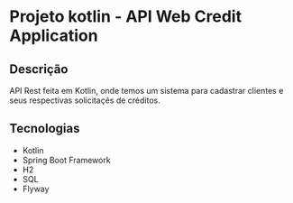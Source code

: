 # Projeto kotlin - API Web Credit Application

## Descrição
API Rest feita em Kotlin, onde temos um sistema para cadastrar clientes e seus respectivas solicitaçẽs de créditos.

## Tecnologias 
- Kotlin
- Spring Boot Framework
- H2
- SQL
- Flyway
